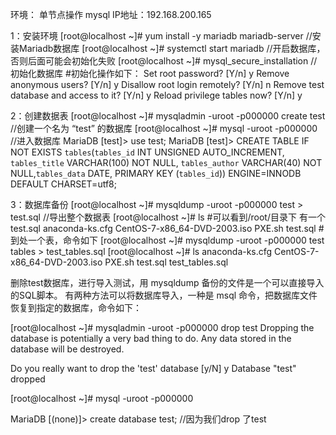 环境：	单节点操作 mysql IP地址：192.168.200.165

1：安装环境
[root@localhost ~]# yum install -y mariadb mariadb-server	//安装Mariadb数据库
[root@localhost ~]# systemctl start mariadb			//开启数据库，否则后面可能会初始化失败
[root@localhost ~]# mysql_secure_installation			//初始化数据库
#初始化操作如下：
	Set root password? [Y/n] y
	Remove anonymous users? [Y/n] y
	Disallow root login remotely? [Y/n] n
	Remove test database and access to it? [Y/n] y
	Reload privilege tables now? [Y/n] y

2：创建数据表
[root@localhost ~]# mysqladmin -uroot -p000000 create test	//创建一个名为 “test” 的数据库
[root@localhost ~]# mysql -uroot -p000000			//进入数据库
MariaDB [test]>	 use test;
MariaDB [test]>  CREATE TABLE IF NOT EXISTS `tables`(`tables_id` INT UNSIGNED AUTO_INCREMENT, `tables_title` VARCHAR(100) NOT NULL, `tables_author` VARCHAR(40) NOT NULL,`tables_data` DATE, PRIMARY KEY (`tables_id`)) ENGINE=INNODB DEFAULT CHARSET=utf8;

3：数据库备份
[root@localhost ~]# mysqldump -uroot -p000000 test > test.sql	//导出整个数据表
[root@localhost ~]# ls		#可以看到/root/目录下 有一个test.sql
anaconda-ks.cfg  CentOS-7-x86_64-DVD-2003.iso  PXE.sh  test.sql
#到处一个表，命令如下
[root@localhost ~]# mysqldump -uroot -p000000 test tables > test_tables.sql
[root@localhost ~]# ls
anaconda-ks.cfg  CentOS-7-x86_64-DVD-2003.iso  PXE.sh  test.sql  test_tables.sql

删除test数据库，进行导入测试，用 mysqldump 备份的文件是一个可以直接导入的SQL脚本。
有两种方法可以将数据库导入，一种是 msql 命令，把数据库文件恢复到指定的数据库，命令如下：

[root@localhost ~]# mysqladmin -uroot -p000000 drop test
Dropping the database is potentially a very bad thing to do.
Any data stored in the database will be destroyed.

Do you really want to drop the 'test' database [y/N] y
Database "test" dropped

[root@localhost ~]# mysql -uroot -p000000		

MariaDB [(none)]> create database test;				//因为我们drop 了test